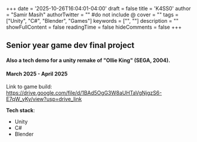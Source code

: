 +++
date = '2025-10-26T16:04:01-04:00'
draft = false
title = 'K4SS0'
author = "Samir Masih"
authorTwitter = "" #do not include @
cover = ""
tags = ["Unity", "C#", "Blender", "Games"]
keywords = ["", ""]
description = ""
showFullContent = false
readingTime = false
hideComments = false
+++

## Senior year game dev final project
#### Also a tech demo for a unity remake of "Ollie King" (SEGA, 2004).
#### March 2025 - April 2025

Link to game build: https://drive.google.com/file/d/1BAd5OgG3W8aUHTaVgNjgzS6-E7qW_yKy/view?usp=drive_link

**Tech stack**:
- Unity
- C#
- Blender